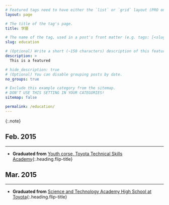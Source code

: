 ```yaml
---
# Featured tags need to have either the `list` or `grid` layout (PRO only).
layout: page

# The title of the tag's page.
title: 学歴

# The name of the tag, used in a post's front matter (e.g. tags: [<slug>]).
slug: education

# (Optional) Write a short (~150 characters) description of this featured tag.
description: >
  This is a featured 

# hide_description: true
# (Optional) You can disable grouping posts by date.
no_groups: true

# Exclude this example category from the sitemap.
# DON'T USE THIS SETTING IN YOUR CATEGORIES!
sitemap: false

permalink: /education/
---
```



{:.note}

## Feb. 2015
----------------------------------------------------------------
* **Graduated from**  [Youth corse, Toyota Technical Skills Academy]{:.heading.flip-title} 

## Mar. 2015
----------------------------------------------------------------
* **Graduated from** [Science and Technology Academy High School at Toyota]{:.heading.flip-title} 




[Youth corse, Toyota Technical Skills Academy]: http://www.toyota.co.jp/company/gakuen/index.html
[Science and Technology Academy High School at Toyota]: https://tsushin.kagiko.ed.jp/cooperation/district/

<!-- * [Install]{:.heading.flip-title} --- How to install and run Hydejack.
{:.related-posts.faded}

[install]: http://www.toyota.co.jp/company/gakuen/index.html -->
